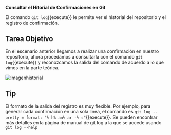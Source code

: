 **Consultar el Hitorial de Confirmaciones en Git**

El comando `git log`{{execute}}  le permite ver el historial del repositorio y el registro de confirmación.

## Tarea Objetivo

En el escenario anterior llegamos a realizar una confirmación en nuestro repositorio, ahora procedamos a consultarla con el comando `git log`{{execute}} y reconozcamos la salida del comando de acuerdo a lo que vimos en la parte teórica.

![imagenhistorial](https://i.imgur.com/NJzB1gv.png)

## Tip

El formato de la salida del registro es muy flexible. Por ejemplo, para generar cada confirmación en una sola línea, el comando es `git log --pretty = format: "% h% an% ar -% s"`{{execute}}. Se pueden encontrar más detalles en la página de manual de git log a la que se accede usando `git log --help`